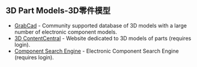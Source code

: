 ## 3D Part Models-3D零件模型
- [GrabCad](https://grabcad.com/library/electronic-components-1) - Community supported database of 3D models with a large number of electronic component models.
- [3D ContentCentral](https://www.3dcontentcentral.com) - Website dedicated to 3D models of parts (requires login).
- [Component Search Engine](https://componentsearchengine.com) - Electronic Component Search Engine (requires login).

